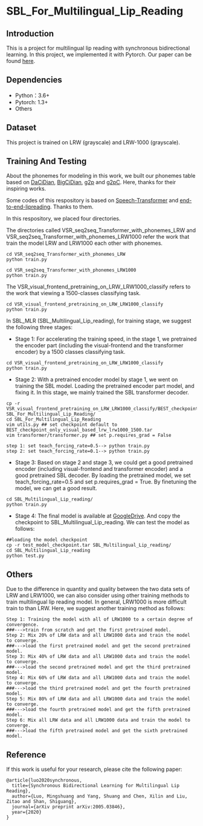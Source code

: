 # SBL_For_Multilingual_Lip_Reading
Introduction
----
This is a project for multilingual lip reading with synchronous bidirectional learning. 
In this project, we implemented it with Pytorch. Our paper can be found [here](https://arxiv.org/abs/2005.03846).

Dependencies
----
* Python：3.6+
* Pytorch: 1.3+
* Others

Dataset
----
This project is trained on LRW (grayscale) and LRW-1000 (grayscale).

Training And Testing
----
About the phonemes for modeling in this work, we built our phonemes table based on [DaCiDian](https://github.com/aishell-foundation/DaCiDian), 
[BigCiDian](https://github.com/speechio/BigCiDian), [g2p](https://github.com/Kyubyong/g2p) and [
g2pC](https://github.com/Kyubyong/g2pC). Here, thanks for their inspiring works. 

Some codes of this respository is based on [Speech-Transformer](https://github.com/kaituoxu/Speech-Transformer) and [end-to-end-lipreading](https://github.com/mpc001/end-to-end-lipreading). 
Thanks to them.

In this respository, we placed four directories. 

The directories called VSR_seq2seq_Transformer_with_phonemes_LRW and VSR_seq2seq_Transformer_with_phonemes_LRW1000 
refer the work that train the model LRW and LRW1000 each other with phonemes. 
```
cd VSR_seq2seq_Transformer_with_phonemes_LRW
python train.py
```
```
cd VSR_seq2seq_Transformer_with_phonemes_LRW1000
python train.py
```
The VSR_visual_frontend_pretraining_on_LRW_LRW1000_classify refers to the work that viewing a 1500-classes classifying task. 
```
cd VSR_visual_frontend_pretraining_on_LRW_LRW1000_classify
python train.py
```
In SBL_MLR (SBL_Multilingual_Lip_reading), for training stage, we suggest the following three stages:
* Stage 1: For accelerating the training speed, in the stage 1, we pretrained the encoder part 
(including the visual-frontend and the transformer encoder) by a 1500 classes classifying task.
```
cd VSR_visual_frontend_pretraining_on_LRW_LRW1000_classify
python train.py
```
* Stage 2: With a pretrained encoder model by stage 1, we went on training the SBL model. 
Loading the pretrained encoder part model, and fixing it. In this stage, we mainly trained the 
SBL transformer decoder. 
```
cp -r VSR_visual_frontend_pretraining_on_LRW_LRW1000_classify/BEST_checkpoint_only_visual_based_lrw_lrw1000_1500.tar SBL_For_Multilingual_Lip_Reading/
cd SBL_For_Multilingual_Lip_Reading
vim utils.py ## set checkpoint default to BEST_checkpoint_only_visual_based_lrw_lrw1000_1500.tar
vim transformer/transformer.py ## set p.requires_grad = False

step 1: set teach_forcing_rate=0.5--> python train.py
step 2: set teach_forcing_rate=0.1--> python train.py
```
* Stage 3: Based on stage 2 and stage 3, we could get a good pretrained encoder (including visual-frontend
 and transformer encoder) and a good pretrained SBL decoder. By loading the pretrained model, we set teach_forcing_rate=0.5
 and set p.requires_grad = True. By finetuning the model, we can get a good result.
```
cd SBL_Multilingual_Lip_reading/
python train.py
```
* Stage 4: The final model is available at [GoogleDrive](https://drive.google.com/file/d/113zUIOWHCAJpQzh9S5LcSsuR8HGoRUUV/view?usp=sharing).
And copy the checkpoint to SBL_Multilingual_Lip_reading. We can test the model as follows:
```
##loading the model checkpoint
cp -r test_model_checkpoint.tar SBL_Multilingual_Lip_reading/
cd SBL_Multilingual_Lip_reading
python test.py
```
Others
----
Due to the difference in quantity and quality between the two data sets of LRW and LRW1000, we can also consider
using other training methods to train multilingual lip reading model. In general, LRW1000 is more difficult train to than 
LRW. Here, we suggest another training method as follows: 
```
Step 1: Training the model with all of LRW1000 to a certain degree of convergence.
###--->train from scratch and get the first pretrained model.
Step 2: Mix 20% of LRW data and all LRW1000 data and train the model to converge.
###--->load the first pretrained model and get the second pretrained model.
Step 3: Mix 40% of LRW data and all LRW1000 data and train the model to converge.
###--->load the second pretrained model and get the third pretrained model.
Step 4: Mix 60% of LRW data and all LRW1000 data and train the model to converge.
###--->load the third pretrained model and get the fourth pretrained model.
Step 5: Mix 80% of LRW data and all LRW1000 data and train the model to converge.
###--->load the fourth pretrained model and get the fifth pretrained model.
Step 6: Mix all LRW data and all LRW1000 data and train the model to converge.
###--->load the fifth pretrained model and get the sixth pretrained model.
```

Reference
----
If this work is useful for your research, please cite the following paper:
```
@article{luo2020synchronous,
  title={Synchronous Bidirectional Learning for Multilingual Lip Reading},
  author={Luo, Mingshuang and Yang, Shuang and Chen, Xilin and Liu, Zitao and Shan, Shiguang},
  journal={arXiv preprint arXiv:2005.03846},
  year={2020}
}
```
